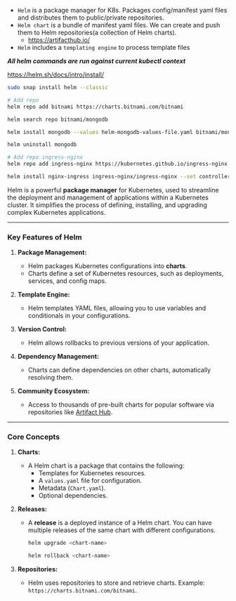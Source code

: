 - `Helm` is a package manager for K8s. Packages config/manifest yaml files and distributes them to public/private repositories.
- `Helm chart` is a bundle of manifest yaml files. We can create and push them to Helm repositories(a collection of Helm charts).
  - https://artifacthub.io/
- `Helm` includes a `templating engine` to process template files

***All helm commands are run against current kubectl context***

https://helm.sh/docs/intro/install/

```bash
sudo snap install helm --classic
```
```bash
# Add repo
helm repo add bitnami https://charts.bitnami.com/bitnami
```
```bash
helm search repo bitnami/mongodb
```
```bash
helm install mongodb --values helm-mongodb-values-file.yaml bitnami/mongodb
```
```bash
helm uninstall mongodb
```
```bash
# Add repo ingress-nginx
helm repo add ingress-nginx https://kubernetes.github.io/ingress-nginx
```
```bash
helm install nginx-ingress ingress-nginx/ingress-nginx --set controller.publishService.enabled=true
```

Helm is a powerful **package manager** for Kubernetes, used to streamline the deployment and management of applications within a Kubernetes cluster. It simplifies the process of defining, installing, and upgrading complex Kubernetes applications.

---

### **Key Features of Helm**
1. **Package Management:**
   - Helm packages Kubernetes configurations into **charts**.
   - Charts define a set of Kubernetes resources, such as deployments, services, and config maps.

2. **Template Engine:**
   - Helm templates YAML files, allowing you to use variables and conditionals in your configurations.

3. **Version Control:**
   - Helm allows rollbacks to previous versions of your application.

4. **Dependency Management:**
   - Charts can define dependencies on other charts, automatically resolving them.

5. **Community Ecosystem:**
   - Access to thousands of pre-built charts for popular software via repositories like [Artifact Hub](https://artifacthub.io).

---

### **Core Concepts**
1. **Charts:**
   - A Helm chart is a package that contains the following:
     - Templates for Kubernetes resources.
     - A `values.yaml` file for configuration.
     - Metadata (`Chart.yaml`).
     - Optional dependencies.

2. **Releases:**
   - A **release** is a deployed instance of a Helm chart. You can have multiple releases of the same chart with different configurations.
     ```bash
     helm upgrade <chart-name>
     ```
     ```bash
     helm rollback <chart-name>
     ```

3. **Repositories:**
   - Helm uses repositories to store and retrieve charts. Example: `https://charts.bitnami.com/bitnami`.

